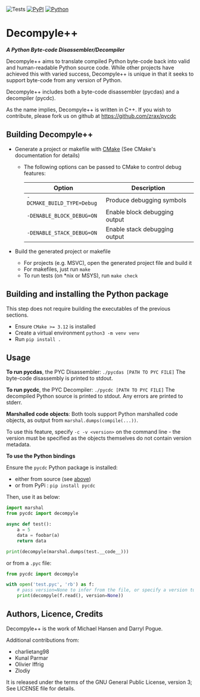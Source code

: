 ![Tests](https://img.shields.io/github/actions/workflow/status/zrax/pycdc/linux-ci.yml?branch=master&label=tests&style=flat-square)
[![PyPI](https://img.shields.io/pypi/v/pycdc?color=blue&style=flat-square)](https://pypi.org/project/pycdc/)
[![Python](https://img.shields.io/pypi/pyversions/pycdc?color=blue&style=flat-square)](https://pypi.org/project/pycdc/)

# Decompyle++ 
***A Python Byte-code Disassembler/Decompiler***

Decompyle++ aims to translate compiled Python byte-code back into valid
and human-readable Python source code. While other projects have achieved
this with varied success, Decompyle++ is unique in that it seeks to
support byte-code from any version of Python.

Decompyle++ includes both a byte-code disassembler (pycdas) and a 
decompiler (pycdc).

As the name implies, Decompyle++ is written in C++.
If you wish to contribute, please fork us on github at 
https://github.com/zrax/pycdc

## Building Decompyle++
* Generate a project or makefile with [CMake](http://www.cmake.org) (See CMake's documentation for details)
  * The following options can be passed to CMake to control debug features:

    | Option | Description |
    | --- | --- |
    | `-DCMAKE_BUILD_TYPE=Debug` | Produce debugging symbols |
    | `-DENABLE_BLOCK_DEBUG=ON` | Enable block debugging output |
    | `-DENABLE_STACK_DEBUG=ON` | Enable stack debugging output |

* Build the generated project or makefile
  * For projects (e.g. MSVC), open the generated project file and build it
  * For makefiles, just run `make`
  * To run tests (on \*nix or MSYS), run `make check`

## Building and installing the Python package

This step does not require building the executables of the previous sections.

* Ensure `CMake >= 3.12` is installed
* Create a virtual environment `python3 -m venv venv`
* Run `pip install .`

## Usage
**To run pycdas**, the PYC Disassembler:
`./pycdas [PATH TO PYC FILE]`
The byte-code disassembly is printed to stdout.

**To run pycdc**, the PYC Decompiler: 
`./pycdc [PATH TO PYC FILE]`
The decompiled Python source is printed to stdout.
Any errors are printed to stderr.

**Marshalled code objects**:
Both tools support Python marshalled code objects, as output from `marshal.dumps(compile(...))`.

To use this feature, specify `-c -v <version>` on the command line - the version must be specified as the objects themselves do not contain version metadata.

**To use the Python bindings**

Ensure the `pycdc` Python package is installed:

- either from source (see [above](#building-and-installing-the-python-package))
- or from PyPi : `pip install pycdc`

Then, use it as below:

```python
import marshal
from pycdc import decompyle

async def test():
    a = 5
    data = foobar(a)
    return data

print(decompyle(marshal.dumps(test.__code__)))
```

or from a `.pyc` file:

```python
from pycdc import decompyle

with open('test.pyc', 'rb') as f:
    # pass version=None to infer from the file, or specify a version tuple
    print(decompyle(f.read(), version=None))
```

## Authors, Licence, Credits
Decompyle++ is the work of Michael Hansen and Darryl Pogue.

Additional contributions from:
* charlietang98
* Kunal Parmar
* Olivier Iffrig
* Zlodiy

It is released under the terms of the GNU General Public License, version 3;
See LICENSE file for details.
